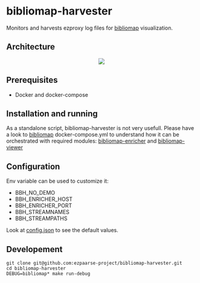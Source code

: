# bibliomap-harvester

Monitors and harvests ezproxy log files for [bibliomap](https://github.com/ezpaarse-project/bibliomap) visualization.

## Architecture

<p align="center">
<img src="https://docs.google.com/drawings/d/1bkxEEBL1kLzH76dkIYFzspYHOVajDjQHCijU3mxJLnM/pub?w=694&h=519" />
</p>

## Prerequisites

  * Docker and docker-compose

## Installation and running

As a standalone script, bibliomap-harvester is not very usefull. Please have a look to [bibliomap](https://github.com/ezpaarse-project/bibliomap) docker-compose.yml to understand how it can be orchestrated with required modules: [bibliomap-enricher](https://github.com/ezpaarse-project/bibliomap-enricher) and [bibliomap-viewer](https://github.com/ezpaarse-project/bibliomap-viewer)

## Configuration

Env variable can be used to customize it:

  * BBH_NO_DEMO
  * BBH_ENRICHER_HOST
  * BBH_ENRICHER_PORT
  * BBH_STREAMNAMES
  * BBH_STREAMPATHS

Look at [config.json](hhttps://github.com/ezpaarse-project/bibliomap-harvester/blob/master/config.json) to see the default values.

## Developement

```
git clone git@github.com:ezpaarse-project/bibliomap-harvester.git
cd bibliomap-harvester
DEBUG=bibliomap* make run-debug
```

